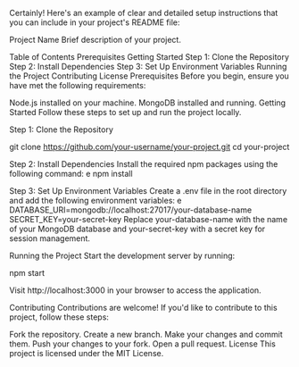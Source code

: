 
Certainly! Here's an example of clear and detailed setup instructions that you can include in your project's README file:

Project Name
Brief description of your project.

Table of Contents
Prerequisites
Getting Started
Step 1: Clone the Repository
Step 2: Install Dependencies
Step 3: Set Up Environment Variables
Running the Project
Contributing
License
Prerequisites
Before you begin, ensure you have met the following requirements:

Node.js installed on your machine.
MongoDB installed and running.
Getting Started
Follow these steps to set up and run the project locally.

Step 1: Clone the Repository

git clone https://github.com/your-username/your-project.git
cd your-project

Step 2: Install Dependencies
Install the required npm packages using the following command:
e
npm install

Step 3: Set Up Environment Variables
Create a .env file in the root directory and add the following environment variables:
e
DATABASE_URI=mongodb://localhost:27017/your-database-name
SECRET_KEY=your-secret-key
Replace your-database-name with the name of your MongoDB database and your-secret-key with a secret key for session management.

Running the Project
Start the development server by running:

npm start

Visit http://localhost:3000 in your browser to access the application.

Contributing
Contributions are welcome! If you'd like to contribute to this project, follow these steps:

Fork the repository.
Create a new branch.
Make your changes and commit them.
Push your changes to your fork.
Open a pull request.
License
This project is licensed under the MIT License.


